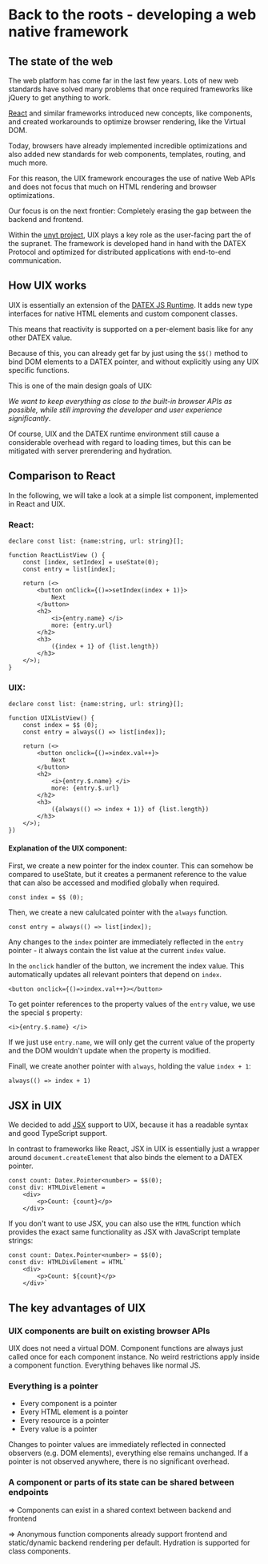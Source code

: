 <!--
	{
		description: "Why we don't need React (But JSX is cool) - An introduction to the UIX framework",
		preview: "res/uix_banner.png",
		date: ~2023-04-26~,
		tag: "Developer",
		author: "Benedikt Strehle",
		authorRef: https://github.com/benStre
	};
-->


# Back to the roots - developing a web native framework

## The state of the web

The web platform has come far in the last few years.
Lots of new web standards have solved many problems that once required frameworks like jQuery to get
anything to work.

[React](https://react.dev/) and similar frameworks introduced new concepts, like components, and created workarounds to optimize browser rendering, like the Virtual DOM. 

Today, browsers have already implemented incredible optimizations and also added new standards for web components, templates,
routing, and much more.

For this reason, the UIX framework encourages the use of native Web APIs and does not focus that much on HTML rendering and browser optimizations. 

Our focus is on the next frontier: Completely erasing the gap between the backend and frontend.

Within the [unyt project](https://unyt.org), UIX plays a key role as the user-facing part the of the supranet.
The framework is developed hand in hand with the DATEX Protocol and optimized for distributed applications with end-to-end communication.

## How UIX works

UIX is essentially an extension of the [DATEX JS Runtime](https://docs.unyt.org/manual/datex/introduction). 
It adds new type interfaces for native HTML elements and custom component classes.

This means that reactivity is supported on a per-element basis like for any other DATEX value.

Because of this, you can already get far by just using the `$$()` method to bind DOM elements to a DATEX pointer,
and without explicitly using any UIX specific functions.

This is one of the main design goals of UIX: 

*We want to keep everything as close to the built-in browser APIs as possible, while still improving the developer and user experience significantly*.

Of course, UIX and the DATEX runtime environment still cause a considerable overhead with regard to loading times, but this can be mitigated with server prerendering and hydration.


## Comparison to React

In the following, we will take a look at a simple list component, implemented in React and UIX.

### React:
```tsx
declare const list: {name:string, url: string}[];

function ReactListView () {
	const [index, setIndex] = useState(0);
	const entry = list[index];

	return (<>
		<button onClick={()=>setIndex(index + 1)}>
			Next
		</button>
		<h2>
			<i>{entry.name} </i> 
			more: {entry.url}
		</h2>
		<h3>  
			({index + 1} of {list.length})
		</h3>
	</>);	  
}
```

### UIX:
```tsx
declare const list: {name:string, url: string}[];

function UIXListView() {
	const index = $$ (0);
	const entry = always(() => list[index]);

	return (<>
		<button onclick={()=>index.val++}>
			Next
		</button>
		<h2>
			<i>{entry.$.name} </i> 
			more: {entry.$.url}
		</h2>
		<h3>  
			({always(() => index + 1)} of {list.length})
		</h3>
	</>);	  
})
```
#### Explanation of the UIX component:
First, we create a new pointer for the index counter. 
This can somehow be compared to useState, but it creates a 
permanent reference to the value that can also be accessed and modified globally when required.
```tsx
const index = $$ (0);
```
Then, we create a new calulcated pointer with the `always` function.

```tsx
const entry = always(() => list[index]);
```
Any changes to the `index` pointer are immediately reflected in the `entry` pointer - it always contain the list value at the current `index` value.


In the `onclick` handler of the button, we increment the index value. This automatically updates all relevant pointers that depend on `index`.
```tsx
<button onclick={()=>index.val++}></button>
```

To get pointer references to the property values of the `entry` value, we use the special `$` property:
```tsx
<i>{entry.$.name} </i> 
```
If we just use `entry.name`, we will only get the current value of the property and the DOM wouldn't update when
the property is modified.

Finall, we create another pointer with `always`, holding the value `index + 1`:
```tsx
always(() => index + 1)
```

## JSX in UIX

We decided to add [JSX](https://www.typescriptlang.org/docs/handbook/jsx.html) support to UIX, because it has a readable syntax and good TypeScript support.

In contrast to frameworks like React, JSX in UIX is essentially just a wrapper around `document.createElement`
that also binds the element to a DATEX pointer.

```tsx
const count: Datex.Pointer<number> = $$(0);
const div: HTMLDivElement = 
	<div>
		<p>Count: {count}</p>
	</div>
```

If you don't want to use JSX, you can also use the `HTML` function which provides the exact same functionality as JSX with JavaScript template strings:
```tsx
const count: Datex.Pointer<number> = $$(0);
const div: HTMLDivElement = HTML`
	<div>
		<p>Count: ${count}</p>
	</div>`
```

## The key advantages of UIX

### UIX components are built on existing browser APIs

UIX does not need a virtual DOM. Component functions are always just called once for each component instance. No weird restrictions apply inside a component function. Everything behaves like normal JS.

### Everything is a pointer
 * Every component is a pointer
 * Every HTML element is a pointer
 * Every resource is a pointer
 * Every value is a pointer

Changes to pointer values are immediately reflected in connected observers (e.g. DOM elements), everything else remains unchanged.
If a pointer is not observed anywhere, there is no significant overhead.

### A component or parts of its state can be shared between endpoints

=> Components can exist in a shared context between backend and frontend

=> Anonymous function components already support frontend and static/dynamic backend rendering per default. Hydration is supported for class components.
